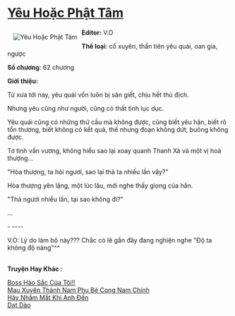 <a href="https://utruyen.com/yeu-hoac-phat-tam/25423/" title="Yêu Hoặc Phật Tâm"><h1>Yêu Hoặc Phật Tâm</h1></a><div style="display:table"><img align="right" style="float: left; padding: 10px;" src="https://utruyen.com/images/story/200x260/yeu-hoac-phat-tam.jpg" alt="Yêu Hoặc Phật Tâm"><b>Editor:</b> V.O<p></p><b>Thể loại</b>: cổ xuyên, thần tiên yêu quái, oan gia, ngược<p></p><b>Số chương</b>: 62 chương<p></p><b>Giới thiệu:</b><p></p>Từ xưa tới nay, yêu quái vốn luôn bị săn giết, chịu hết thù địch.<p></p>Nhưng yêu cũng như người, cũng có thất tình lục dục.<p></p>Yêu quái cũng có những thứ cầu mà không được, cũng biết yêu hận, biết rõ tổn thương, biết không có kết quả, thế nhưng đoạn không dứt, buông không được.<p></p>Tơ tình vấn vương, không hiểu sao lại xoay quanh Thanh Xà và một vị hoà thượng...<p></p>"Hòa thượng, ta hỏi ngươi, sao lại thả ta nhiều lần vậy?"<p></p>Hòa thượng yên lặng, một lúc lâu, mới nghe thấy giọng của hắn.<p></p>"Thả ngươi nhiều lần, tại sao không đi?"<p></p>...<p></p>- ----<p></p>V.O: Lý do làm bộ này??? Chắc có lẽ gần đây đang nghiện nghe "Độ ta không độ nàng"^^</div><p><br><b>Truyện Hay Khác :</b></p><a href="https://utruyen.com/boss-hao-sac-cua-toi/18880/" alt="Boss Háo Sắc Của Tôi!!">Boss Háo Sắc Của Tôi!!</a><br/><a href="https://github.com/quanluxury/ngontinh_sac/tree/master/truyenhay/22558/" alt="Mau Xuyên Thành Nam Phụ Bẻ Cong Nam Chính">Mau Xuyên Thành Nam Phụ Bẻ Cong Nam Chính</a><br/><a href="https://github.com/quanluxury/truyenhot/tree/master/truyenhay/2263/" alt="Hãy Nhắm Mắt Khi Anh Đến">Hãy Nhắm Mắt Khi Anh Đến</a><br/><a href="https://github.com/quanluxury/ngontinh_sac/tree/master/truyenhay/18842/" alt="Dạt Dào">Dạt Dào</a><br/>